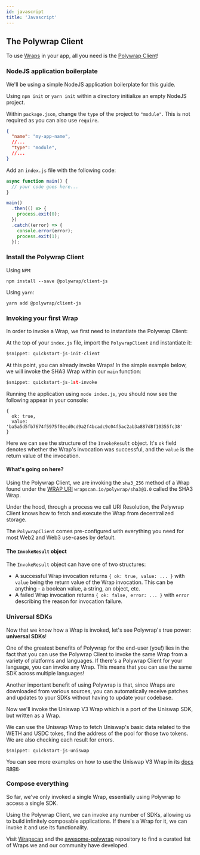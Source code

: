 ```yaml
---
id: javascript
title: 'Javascript'
---
```


## The Polywrap Client

To use [Wraps](/concepts/wraps) in your app, all you need is the [Polywrap Client](/clients)!

### NodeJS application boilerplate

We'll be using a simple NodeJS application boilerplate for this guide.

Using `npm init` or `yarn init` within a directory initialize an empty NodeJS project.

Within `package.json`, change the `type` of the project to `"module"`. This is not required as you can also use `require`.

```json title="package.json"
{
  "name": "my-app-name",
  //...
  "type": "module",
  //...
}
```

Add an `index.js` file with the following code:

```javascript title="index.js"
async function main() {
  // your code goes here...
}

main()
  .then(() => {
    process.exit(0);
  })
  .catch((error) => {
    console.error(error);
    process.exit(1);
  });

```

### Install the Polywrap Client

Using `NPM`:
```
npm install --save @polywrap/client-js
```

Using `yarn`:
```
yarn add @polywrap/client-js
```

### Invoking your first Wrap

In order to invoke a Wrap, we first need to instantiate the Polywrap Client:

At the top of your `index.js` file, import the `PolywrapClient` and instantiate it:

```javascript title="index.js"
$snippet: quickstart-js-init-client
```

At this point, you can already invoke Wraps! In the simple example below, we will invoke the SHA3 Wrap within our `main` function:

```javascript
$snippet: quickstart-js-1st-invoke
```

Running the application using `node index.js`, you should now see the following appear in your console:

```
{
  ok: true,
  value: 'ba5a5d5fb7674f5975f0ecd0cd9a2f4bcadc9c04f5ac2ab3a887d8f10355fc38'
}
```

Here we can see the structure of the `InvokeResult` object. It's `ok` field denotes whether the Wrap's invocation was successful, and the `value` is the return value of the invocation.

#### What's going on here?

Using the Polywrap Client, we are invoking the `sha3_256` method of a Wrap found under the [WRAP URI](/concepts/uris) `wrapscan.io/polywrap/sha3@1.0` called the SHA3 Wrap.

Under the hood, through a process we call URI Resolution, the Polywrap Client knows how to fetch and execute the Wrap from decentralized storage.

The `PolywrapClient` comes pre-configured with everything you need for most Web2 and Web3 use-cases by default.

#### The `InvokeResult` object

The `InvokeResult` object can have one of two structures:

- A successful Wrap invocation returns `{ ok: true, value: ... }` with `value` being the return value of the Wrap invocation. This can be anything - a boolean value, a string, an object, etc.
- A failed Wrap invocation returns `{ ok: false, error: ... }` with `error` describing the reason for invocation failure.

### Universal SDKs

Now that we know how a Wrap is invoked, let's see Polywrap's true power: **universal SDKs**!

One of the greatest benefits of Polywrap for the end-user (you!) lies in the fact that you can use the Polywrap Client to invoke the same Wrap from a variety of platforms and languages. If there's a Polywrap Client for your language, you can invoke any Wrap. This means that you can use the same SDK across multiple languages!

Another important benefit of using Polywrap is that, since Wraps are downloaded from various sources, you can automatically receive patches and updates to your SDKs without having to update your codebase.

Now we'll invoke the Uniswap V3 Wrap which is a port of the Uniswap SDK, but written as a Wrap.

We can use the Uniswap Wrap to fetch Uniswap's basic data related to the WETH and USDC tokes, find the address of the pool for those two tokens. We are also checking each result for errors.

```javascript
$snippet: quickstart-js-uniswap
```

You can see more examples on how to use the Uniswap V3 Wrap in its [docs page](https://uniswap.docs.wrappers.io/).

### Compose everything

So far, we've only invoked a single Wrap, essentially using Polywrap to access a single SDK.

Using the Polywrap Client, we can invoke any number of SDKs, allowing us to build infinitely composable applications. If there's a Wrap for it, we can invoke it and use its functionality.

Visit [Wrapscan](https://www.wrapscan.io/) and the [awesome-polywrap](https://github.com/polywrap/awesome-polywrap) repository to find a curated list of Wraps we and our community have developed.
